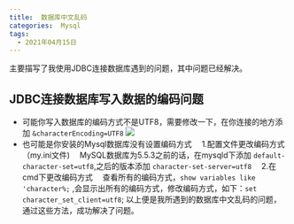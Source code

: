 ```yaml
---
title:  数据库中文乱码
categories:  Mysql
tags:
  - 2021年04月15日
---
```


主要描写了我使用JDBC连接数据库遇到的问题，其中问题已经解决。

**JDBC连接数据库写入数据的编码问题**
---
* 可能你写入数据库的编码方式不是UTF8，需要修改一下，在你连接的地方添加 ` &characterEncoding=UTF8 `
![](https://img2020.cnblogs.com/blog/1770410/202104/1770410-20210415214321774-2090300738.png)
* 也可能是你安装的Mysql数据库没有设置编码方式
&emsp;1.配置文件更改编码方式（my.ini文件) 
&emsp;MySQL数据库为5.5.3之前的话，在mysqld下添加 `default-character-set=utf8`,之后的版本添加 `character-set-server=utf8`
&emsp;2.在cmd下更改编码方式
&emsp;查看所有的编码方式，`show variables like 'character%;` ,会显示出所有的编码方式，修改编码方式，如下：`set character_set_client=utf8`;
以上便是我所遇到的数据库中文乱码的问题，通过这些方法，成功解决了问题。